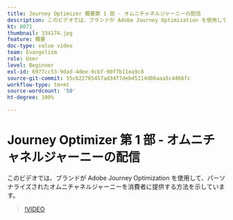 ```yaml
---
title: Journey Optimizer 概要第 1 部 - オムニチャネルジャーニーの配信
description: このビデオでは、ブランドが Adobe Journey Optimization を使用して、パーソナライズされたオムニチャネルジャーニーを消費者に提供する方法を示しています。
kt: 8071
thumbnail: 334174.jpg
feature: 概要
doc-type: value video
team: Evangelism
role: User
level: Beginner
exl-id: 6977cc53-9dad-4dee-9cbf-90f7b11ea9c8
source-git-commit: 55cb22765457ad34f7deb45114d06aaa5c4466fc
workflow-type: tm+mt
source-wordcount: '50'
ht-degree: 100%

---
```


# Journey Optimizer 第 1 部 - オムニチャネルジャーニーの配信

このビデオでは、ブランドが Adobe Journey Optimization を使用して、パーソナライズされたオムニチャネルジャーニーを消費者に提供する方法を示しています。

>[!VIDEO](https://video.tv.adobe.com/v/334174?quality=12)
